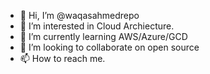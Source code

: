 - 👋 Hi, I’m @waqasahmedrepo
- 👀 I’m interested in Cloud Archiecture.
- 🌱 I’m currently learning AWS/Azure/GCD
- 💞️ I’m looking to collaborate on open source
- 📫 How to reach me.

<!---
waqasahmedrepo/waqasahmedrepo is a ✨ special ✨ repository because its `README.md` (this file) appears on your GitHub profile.
You can click the Preview link to take a look at your changes.
--->
